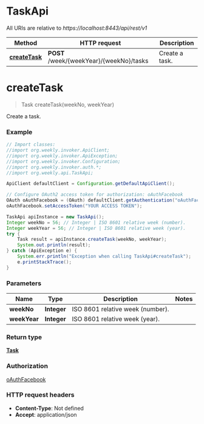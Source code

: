 # TaskApi

All URIs are relative to *https://localhost:8443/api/rest/v1*

Method | HTTP request | Description
------------- | ------------- | -------------
[**createTask**](TaskApi.md#createTask) | **POST** /week/{weekYear}/{weekNo}/tasks | Create a task.


<a name="createTask"></a>
# **createTask**
> Task createTask(weekNo, weekYear)

Create a task.

### Example
```java
// Import classes:
//import org.weekly.invoker.ApiClient;
//import org.weekly.invoker.ApiException;
//import org.weekly.invoker.Configuration;
//import org.weekly.invoker.auth.*;
//import org.weekly.api.TaskApi;

ApiClient defaultClient = Configuration.getDefaultApiClient();

// Configure OAuth2 access token for authorization: oAuthFacebook
OAuth oAuthFacebook = (OAuth) defaultClient.getAuthentication("oAuthFacebook");
oAuthFacebook.setAccessToken("YOUR ACCESS TOKEN");

TaskApi apiInstance = new TaskApi();
Integer weekNo = 56; // Integer | ISO 8601 relative week (number).
Integer weekYear = 56; // Integer | ISO 8601 relative week (year).
try {
    Task result = apiInstance.createTask(weekNo, weekYear);
    System.out.println(result);
} catch (ApiException e) {
    System.err.println("Exception when calling TaskApi#createTask");
    e.printStackTrace();
}
```

### Parameters

Name | Type | Description  | Notes
------------- | ------------- | ------------- | -------------
 **weekNo** | **Integer**| ISO 8601 relative week (number). |
 **weekYear** | **Integer**| ISO 8601 relative week (year). |

### Return type

[**Task**](Task.md)

### Authorization

[oAuthFacebook](../README.md#oAuthFacebook)

### HTTP request headers

 - **Content-Type**: Not defined
 - **Accept**: application/json

